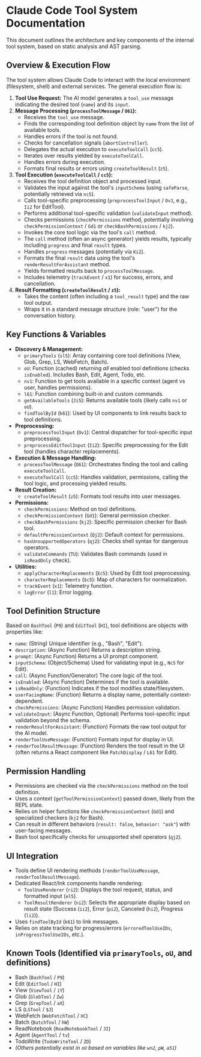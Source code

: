 # Claude Code Tool System Documentation

This document outlines the architecture and key components of the internal tool system, based on static analysis and AST parsing.

## Overview & Execution Flow

The tool system allows Claude Code to interact with the local environment (filesystem, shell) and external services. The general execution flow is:

1.  **Tool Use Request:** The AI model generates a `tool_use` message indicating the desired tool (`name`) and its `input`.
2.  **Message Processing (`processToolMessage` / `O61`):**
    *   Receives the `tool_use` message.
    *   Finds the corresponding tool definition object by `name` from the list of available tools.
    *   Handles errors if the tool is not found.
    *   Checks for cancellation signals (`abortController`).
    *   Delegates the actual execution to `executeToolCall` (`cc5`).
    *   Iterates over results yielded by `executeToolCall`.
    *   Handles errors during execution.
    *   Formats final results or errors using `createToolResult` (`z5`).
3.  **Tool Execution (`executeToolCall` / `cc5`):**
    *   Receives the tool definition object and processed input.
    *   Validates the input against the tool's `inputSchema` (using `safeParse`, potentially retrieved via `nc5`).
    *   Calls tool-specific preprocessing (`preprocessToolInput` / `Ov1`, e.g., `Ii2` for EditTool).
    *   Performs additional tool-specific validation (`validateInput` method).
    *   Checks permissions (`checkPermissions` method, potentially involving `checkPermissionContext` / `Gd1` or `checkBashPermissions` / `kj2`).
    *   Invokes the core tool logic via the tool's `call` method.
    *   The `call` method (often an async generator) yields results, typically including `progress` and final `result` types.
    *   Handles `progress` messages (potentially via `Ki2`).
    *   Formats the final `result` data using the tool's `renderResultForAssistant` method.
    *   Yields formatted results back to `processToolMessage`.
    *   Includes telemetry (`trackEvent` / `x1`) for success, errors, and cancellation.
4.  **Result Formatting (`createToolResult` / `z5`):**
    *   Takes the content (often including a `tool_result` type) and the raw tool output.
    *   Wraps it in a standard message structure (role: "user") for the conversation history.

## Key Functions & Variables

*   **Discovery & Management:**
    *   `primaryTools` (`sl5`): Array containing core tool definitions (View, Glob, Grep, LS, WebFetch, Batch).
    *   `oU`: Function (cached) returning *all* enabled tool definitions (checks `isEnabled`). Includes Bash, Edit, Agent, Todo, etc.
    *   `nv1`: Function to get tools available in a specific context (agent vs user, handles permissions).
    *   `l61`: Function combining built-in and custom commands.
    *   `getAvailableTools` (`Ji5`): Returns available tools (likely calls `nv1` or `oU`).
    *   `findToolById` (`k61`): Used by UI components to link results back to tool definitions.
*   **Preprocessing:**
    *   `preprocessToolInput` (`Ov1`): Central dispatcher for tool-specific input preprocessing.
    *   `preprocessEditToolInput` (`Ii2`): Specific preprocessing for the Edit tool (handles character replacements).
*   **Execution & Message Handling:**
    *   `processToolMessage` (`O61`): Orchestrates finding the tool and calling `executeToolCall`.
    *   `executeToolCall` (`cc5`): Handles validation, permissions, calling the tool logic, and processing yielded results.
*   **Result Creation:**
    *   `createToolResult` (`z5`): Formats tool results into user messages.
*   **Permissions:**
    *   `checkPermissions`: Method on tool definitions.
    *   `checkPermissionContext` (`Gd1`): General permission checker.
    *   `checkBashPermissions` (`kj2`): Specific permission checker for Bash tool.
    *   `defaultPermissionContext` (`Qj2`): Default context for permissions.
    *   `hasUnsupportedOperators` (`qj2`): Checks shell syntax for dangerous operators.
    *   `validateCommands` (`TU`): Validates Bash commands (used in `isReadOnly` check).
*   **Utilities:**
    *   `applyCharacterReplacements` (`Ec5`): Used by Edit tool preprocessing.
    *   `characterReplacements` (`$c5`): Map of characters for normalization.
    *   `trackEvent` (`x1`): Telemetry function.
    *   `logError` (`l1`): Error logging.

## Tool Definition Structure

Based on `BashTool` (`P9`) and `EditTool` (`HI`), tool definitions are objects with properties like:

*   `name`: (String) Unique identifier (e.g., "Bash", "Edit").
*   `description`: (Async Function) Returns a description string.
*   `prompt`: (Async Function) Returns a UI prompt component.
*   `inputSchema`: (Object/Schema) Used for validating input (e.g., `Nc5` for Edit).
*   `call`: (Async Function/Generator) The core logic of the tool.
*   `isEnabled`: (Async Function) Determines if the tool is available.
*   `isReadOnly`: (Function) Indicates if the tool modifies state/filesystem.
*   `userFacingName`: (Function) Returns a display name, potentially context-dependent.
*   `checkPermissions`: (Async Function) Handles permission validation.
*   `validateInput`: (Async Function, Optional) Performs tool-specific input validation beyond the schema.
*   `renderResultForAssistant`: (Function) Formats the raw tool output for the AI model.
*   `renderToolUseMessage`: (Function) Formats input for display in UI.
*   `renderToolResultMessage`: (Function) Renders the tool result in the UI (often returns a React component like `PatchDisplay` / `L61` for Edit).

## Permission Handling

*   Permissions are checked via the `checkPermissions` method on the tool definition.
*   Uses a context (`getToolPermissionContext`) passed down, likely from the REPL state.
*   Relies on helper functions like `checkPermissionContext` (`Gd1`) and specialized checkers (`kj2` for Bash).
*   Can result in different behaviors (`result: false`, `behavior: "ask"`) with user-facing messages.
*   Bash tool specifically checks for unsupported shell operators (`qj2`).

## UI Integration

*   Tools define UI rendering methods (`renderToolUseMessage`, `renderToolResultMessage`).
*   Dedicated React/Ink components handle rendering:
    *   `ToolUseRenderer` (`ri2`): Displays the tool request, status, and formatted input (`el5`).
    *   `ToolResultRenderer` (`ni2`): Selects the appropriate display based on result state (Success (`ii2`), Error (`pi2`), Canceled (`hi2`), Progress (`li2`)).
*   Uses `findToolById` (`k61`) to link messages.
*   Relies on state tracking for progress/errors (`erroredToolUseIDs`, `inProgressToolUseIDs`, etc.).

## Known Tools (Identified via `primaryTools`, `oU`, and definitions)

*   Bash (`BashTool` / `P9`)
*   Edit (`EditTool` / `HI`)
*   View (`ViewTool` / `iY`)
*   Glob (`GlobTool` / `Zw`)
*   Grep (`GrepTool` / `aX`)
*   LS (`LSTool` / `$J`)
*   WebFetch (`WebFetchTool` / `XC`)
*   Batch (`BatchTool` / `hW`)
*   ReadNotebook (`ReadNotebookTool` / `JI`)
*   Agent (`AgentTool` / `tv`)
*   TodoWrite (`TodoWriteTool` / `ZD`)
*   *(Others potentially exist in `oU` based on variables like `wn2`, `pW`, `a51`)* 